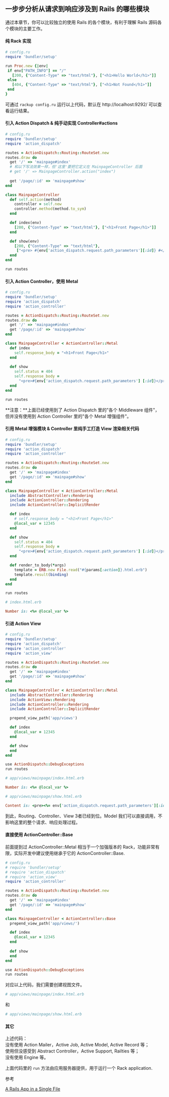 ## 一步步分析从请求到响应涉及到 Rails 的哪些模块

通过本章节，你可以比较独立的使用 Rails 的各个模块，有利于理解 Rails 源码各个模块的主要工作。

#### 纯 Rack 实现

```ruby
# config.ru
require 'bundler/setup'

run Proc.new {|env|
 if env["PATH_INFO"] == "/"
   [200, {"Content-Type" => "text/html"}, ["<h1>Hello World</h1>"]]
 else
   [404, {"Content-Type" => "text/html"}, ["<h1>Not Found</h1>"]]
 end
}
```

可通过 `rackup config.ru` 运行以上代码，默认在 http://localhost:9292/ 可以查看运行结果。

#### 引入 Action Dispatch & 纯手动实现 Controller#actions

```ruby
# config.ru
require 'bundler/setup'
require 'action_dispatch'

routes = ActionDispatch::Routing::RouteSet.new
routes.draw do
  get '/' => 'mainpage#index'
  # 和以下写法效果一样，但'这里'要把它定义在 MainpageController 后面
  # get '/' => MainpageController.action("index")
  
  get '/page/:id' => 'mainpage#show'
end

class MainpageController
  def self.action(method)
    controller = self.new
    controller.method(method.to_sym)
  end

  def index(env)
    [200, {"Content-Type" => "text/html"}, ["<h1>Front Page</h1>"]]
  end

  def show(env)
    [200, {"Content-Type" => "text/html"},
     ["<pre> #{env['action_dispatch.request.path_parameters'][:id]} #</pre>"]]
  end
end

run routes
```

#### 引入 Action Controller，使用 Metal

```ruby
# config.ru
require 'bundler/setup'
require 'action_dispatch'
require 'action_controller'

routes = ActionDispatch::Routing::RouteSet.new
routes.draw do
  get '/' => 'mainpage#index'
  get '/page/:id' => 'mainpage#show'
end

class MainpageController < ActionController::Metal
  def index
    self.response_body = "<h1>Front Page</h1>"
  end
  
  def show
    self.status = 404
    self.response_body =
      "<pre>#{env['action_dispatch.request.path_parameters'] [:id]}</pre>"
  end
end

run routes
```

**注意：**上面已经使用到了 Action Dispatch 里的"各个 Middleware 组件"，但并没有使用到 Action Controller 里的"各个 Metal 增强组件"。

#### 引用 Metal 增强模块 & Controller 里纯手工打造 View 渲染相关代码

```ruby
# config.ru
require 'bundler/setup'
require 'action_dispatch'
require 'action_controller'

routes = ActionDispatch::Routing::RouteSet.new
routes.draw do
  get '/' => 'mainpage#index'
  get '/page/:id' => 'mainpage#show'
end

class MainpageController < ActionController::Metal
  include AbstractController::Rendering
  include ActionController::Rendering
  include ActionController::ImplicitRender

  def index
    # self.response_body = "<h1>Front Page</h1>"
    @local_var = 12345
  end

  def show
    self.status = 404
    self.response_body =
      "<pre>#{env['action_dispatch.request.path_parameters'] [:id]}</pre>"
  end

  def render_to_body(*args)
    template = ERB.new File.read("#{params[:action]}.html.erb")
    template.result(binding)
  end
end

run routes
```

```ruby
# index.html.erb

Number is: <%= @local_var %>
```

#### 引进 Action View

```ruby
# config.ru
require 'bundler/setup'
require 'action_dispatch'
require 'action_controller'
require 'action_view'

routes = ActionDispatch::Routing::RouteSet.new
routes.draw do
  get '/' => 'mainpage#index'
  get '/page/:id' => 'mainpage#show'
end

class MainpageController < ActionController::Metal
  include AbstractController::Rendering
  include ActionView::Rendering
  include ActionController::Rendering
  include ActionController::ImplicitRender

  prepend_view_path('app/views')

  def index
    @local_var = 12345
  end

  def show
  end
end

use ActionDispatch::DebugExceptions
run routes
```

```ruby
# app/views/mainpage/index.html.erb

Number is: <%= @local_var %>
```

```ruby
# app/views/mainpage/show.html.erb

Content is: <pre><%= env['action_dispatch.request.path_parameters'][:id] %></pre>
```

到此，Routing、Controller、View 3者已经到位。Model 我们可以直接调用，不影响这里的整个请求、响应处理过程。

#### 直接使用 ActionController::Base

前面提到过 ActionController::Metal 相当于一个加强版本的 Rack，功能非常有限，实际开发中建议使用继承于它的 ActionController::Base.

```ruby
# config.ru
# require 'bundler/setup'
# require 'action_dispatch'
# require 'action_view'
require 'action_controller'

routes = ActionDispatch::Routing::RouteSet.new
routes.draw do
  get '/' => 'mainpage#index'
  get '/page/:id' => 'mainpage#show'
end

class MainpageController < ActionController::Base
  prepend_view_path('app/views/')

  def index
    @local_var = 12345
  end
  
  def show
  end
end

use ActionDispatch::DebugExceptions
run routes
```

对应以上代码，我们需要创建视图文件。

```ruby
# app/views/mainpage/index.html.erb
```

和

```ruby
# app/views/mainpage/show.html.erb
```

#### 其它

上述代码：
<br>
没有使用 Action Mailer，Active Job, Active Model, Active Record 等；
<br>
使用但没感受到 Abstract Controller，Active Support, Railties 等；
<br>
没有使用 Engine 等。

上面代码里的 `run` 方法由应用服务器提供，用于运行一个 Rack application.

参考

[A Rails App in a Single File ](http://rofish.net/rails_single_file.pdf)
